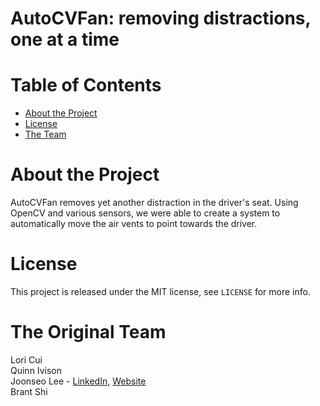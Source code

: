 # AutoCVFan: removing distractions, one at a time

# Table of Contents
- [About the Project](#about-the-project)
- [License](#license)
- [The Team](#the-team)
# About the Project
AutoCVFan removes yet another distraction in the driver's seat. Using OpenCV and various sensors, we were able to create a system to automatically move the air vents to point towards the driver. 

# License
This project is released under the MIT license, see `LICENSE` for more info.
# The Original Team
Lori Cui <br>
Quinn Ivison <br>
Joonseo Lee - [LinkedIn](https://www.linkedin.com/joonsauce), [Website](https://joonsauce.me) <br>
Brant Shi

